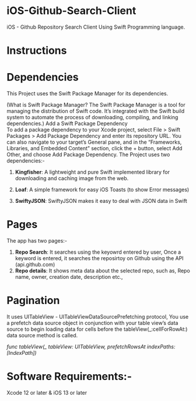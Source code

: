 # iOS-Github-Search-Client
iOS  - Github Repository Search Client Using Swift Programming language.

# Instructions
# Dependencies
This Project uses the Swift Package Manager for its dependencies.

(What is Swift Package Manager? The Swift Package Manager is a tool for managing the distribution of Swift code. It’s integrated with the Swift build system to automate the process of downloading, compiling, and linking dependencies.)
Add a Swift Package Dependency<br>
To add a package dependency to your Xcode project, select File > Swift Packages > Add Package Dependency and enter its repository URL. You can also navigate to your target’s General pane, and in the “Frameworks, Libraries, and Embedded Content” section, click the + button, select Add Other, and choose Add Package Dependency.
The Project uses two dependencies:-


1. **Kingfisher**:  A lightweight and pure Swift implemented library for downloading and caching image from the web.

2. **Loaf**:  A simple framework for easy iOS Toasts (to show Error messages)

3. **SwiftyJSON**: SwiftyJSON makes it easy to deal with JSON data in Swift

# Pages

The app has two pages:-

1. **Repo Search**: It searches using the keyowrd entered by user, Once a keyword is entered, it searches the reposirtoy on Github using the API (api.github.com)
2. **Repo details**: It shows meta data about the selected repo, such as, Repo name, owner, creation date, description etc.,

# Pagination

It uses UITableView - UITableViewDataSourcePrefetching protocol, You use a prefetch data source object in conjunction with your table view’s data source to begin loading data for cells before the tableView(_:cellForRowAt:) data source method is called.

<i>func tableView(_ tableView: UITableView, prefetchRowsAt indexPaths: [IndexPath])</i>


# Software Requirements:-
Xcode 12 or later &
iOS 13 or later
